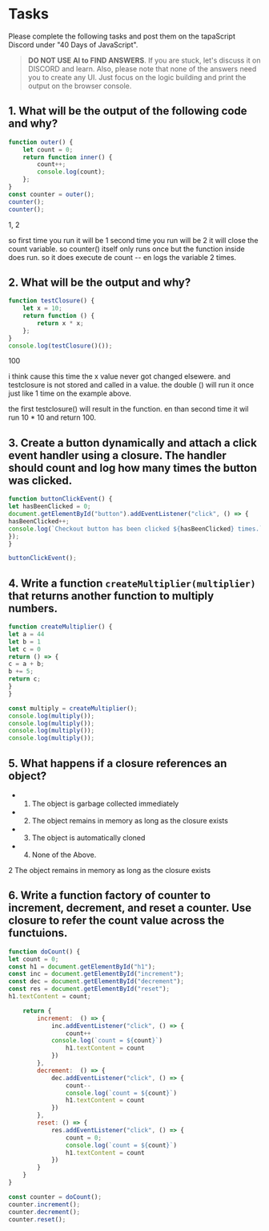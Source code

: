 # Tasks
Please complete the following tasks and post them on the tapaScript Discord under "40 Days of JavaScript".

> **DO NOT USE AI to FIND ANSWERS**. If you are stuck, let's discuss it on DISCORD and learn. Also, please note that none of the answers need you to create any UI. Just focus on the logic building and print the output on the browser console.

## 1. What will be the output of the following code and why?
```js
function outer() {
    let count = 0;
    return function inner() {
        count++;
        console.log(count);
    };
}
const counter = outer();
counter();
counter();
```
1,
2

so first time you run it will be 1
second time you run will be 2
it will close the count variable.
so counter() itself only runs once but the function inside does run.
so it does execute de count -- en logs the variable 2 times.


## 2. What will be the output and why?
```js
function testClosure() {
    let x = 10;
    return function () {
        return x * x;
    };
}
console.log(testClosure()());
```
100

i think cause this time the x value never got changed elsewere.
and testclosure is not stored and called in a value.
the double () will run it once just like 1 time on the example above.

the first testclosure() will result in the function.
en than second time it wil run  10 * 10 and return 100.

## 3. Create a button dynamically and attach a click event handler using a closure. The handler should count and log how many times the button was clicked.

```js
function buttonClickEvent() {
let hasBeenClicked = 0;
document.getElementById("button").addEventListener("click", () => {
hasBeenClicked++;
console.log(`Checkout button has been clicked ${hasBeenClicked} times.`);
});
}

buttonClickEvent();
```

## 4. Write a function `createMultiplier(multiplier)` that returns another function to multiply numbers.

```js
function createMultiplier() {
let a = 44
let b = 1
let c = 0
return () => {
c = a + b;
b += 5;
return c;
}
}

const multiply = createMultiplier();
console.log(multiply());
console.log(multiply());
console.log(multiply());
console.log(multiply());
```

## 5. What happens if a closure references an object?
- 1) The object is garbage collected immediately
- 2) The object remains in memory as long as the closure exists
- 3) The object is automatically cloned
- 4) None of the Above.

2 The object remains in memory as long as the closure exists

## 6. Write a function factory of counter to increment, decrement, and reset a counter. Use closure to refer the count value across the functuions.

```js
function doCount() {
let count = 0;
const h1 = document.getElementById("h1");
const inc = document.getElementById("increment");
const dec = document.getElementById("decrement");
const res = document.getElementById("reset");
h1.textContent = count;

    return {
        increment:  () => {
            inc.addEventListener("click", () => {
                count++
            console.log(`count = ${count}`)
                h1.textContent = count
            })
        },
        decrement:  () => {
            dec.addEventListener("click", () => {
                count--
                console.log(`count = ${count}`)
                h1.textContent = count
            })
        },
        reset: () => {
            res.addEventListener("click", () => {
                count = 0;
                console.log(`count = ${count}`)
                h1.textContent = count
            })
        }
    }
}

const counter = doCount();
counter.increment();
counter.decrement();
counter.reset();
```